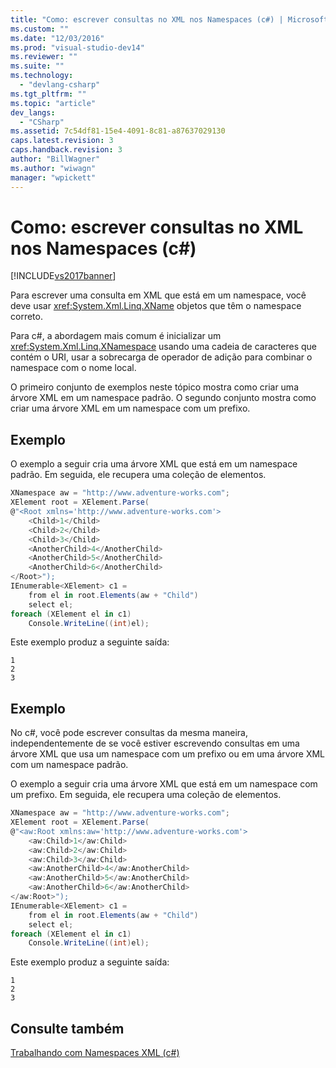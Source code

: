 ```yaml
---
title: "Como: escrever consultas no XML nos Namespaces (c#) | Microsoft Docs"
ms.custom: ""
ms.date: "12/03/2016"
ms.prod: "visual-studio-dev14"
ms.reviewer: ""
ms.suite: ""
ms.technology: 
  - "devlang-csharp"
ms.tgt_pltfrm: ""
ms.topic: "article"
dev_langs: 
  - "CSharp"
ms.assetid: 7c54df81-15e4-4091-8c81-a87637029130
caps.latest.revision: 3
caps.handback.revision: 3
author: "BillWagner"
ms.author: "wiwagn"
manager: "wpickett"
---
```

# Como: escrever consultas no XML nos Namespaces (c#)
[!INCLUDE[vs2017banner](../../../../csharp/includes/vs2017banner.md)]

Para escrever uma consulta em XML que está em um namespace, você deve usar <xref:System.Xml.Linq.XName> objetos que têm o namespace correto.  
  
 Para c\#, a abordagem mais comum é inicializar um <xref:System.Xml.Linq.XNamespace> usando uma cadeia de caracteres que contém o URI, usar a sobrecarga de operador de adição para combinar o namespace com o nome local.  
  
 O primeiro conjunto de exemplos neste tópico mostra como criar uma árvore XML em um namespace padrão. O segundo conjunto mostra como criar uma árvore XML em um namespace com um prefixo.  
  
## Exemplo  
 O exemplo a seguir cria uma árvore XML que está em um namespace padrão. Em seguida, ele recupera uma coleção de elementos.  
  
```c#  
XNamespace aw = "http://www.adventure-works.com";  
XElement root = XElement.Parse(  
@"<Root xmlns='http://www.adventure-works.com'>  
    <Child>1</Child>  
    <Child>2</Child>  
    <Child>3</Child>  
    <AnotherChild>4</AnotherChild>  
    <AnotherChild>5</AnotherChild>  
    <AnotherChild>6</AnotherChild>  
</Root>");  
IEnumerable<XElement> c1 =  
    from el in root.Elements(aw + "Child")  
    select el;  
foreach (XElement el in c1)  
    Console.WriteLine((int)el);  
```  
  
 Este exemplo produz a seguinte saída:  
  
```  
1  
2  
3  
```  
  
## Exemplo  
 No c\#, você pode escrever consultas da mesma maneira, independentemente de se você estiver escrevendo consultas em uma árvore XML que usa um namespace com um prefixo ou em uma árvore XML com um namespace padrão.  
  
 O exemplo a seguir cria uma árvore XML que está em um namespace com um prefixo. Em seguida, ele recupera uma coleção de elementos.  
  
```c#  
XNamespace aw = "http://www.adventure-works.com";  
XElement root = XElement.Parse(  
@"<aw:Root xmlns:aw='http://www.adventure-works.com'>  
    <aw:Child>1</aw:Child>  
    <aw:Child>2</aw:Child>  
    <aw:Child>3</aw:Child>  
    <aw:AnotherChild>4</aw:AnotherChild>  
    <aw:AnotherChild>5</aw:AnotherChild>  
    <aw:AnotherChild>6</aw:AnotherChild>  
</aw:Root>");  
IEnumerable<XElement> c1 =  
    from el in root.Elements(aw + "Child")  
    select el;  
foreach (XElement el in c1)  
    Console.WriteLine((int)el);  
```  
  
 Este exemplo produz a seguinte saída:  
  
```  
1  
2  
3  
```  
  
## Consulte também  
 [Trabalhando com Namespaces XML \(c\#\)](../../../../csharp/programming-guide/concepts/linq/working-with-xml-namespaces.md)